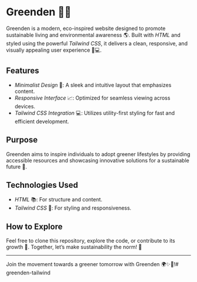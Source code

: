 # Greenden 🌱🌿

Greenden is a modern, eco-inspired website designed to promote sustainable living and environmental awareness 🌎. Built with *HTML* and styled using the powerful *Tailwind CSS*, it delivers a clean, responsive, and visually appealing user experience 📱💻.

## Features
- *Minimalist Design* 🎨: A sleek and intuitive layout that emphasizes content.
- *Responsive Interface* 📈: Optimized for seamless viewing across devices.
- *Tailwind CSS Integration* 💻: Utilizes utility-first styling for fast and efficient development.

## Purpose
Greenden aims to inspire individuals to adopt greener lifestyles by providing accessible resources and showcasing innovative solutions for a sustainable future 🌟.

## Technologies Used
- *HTML* 📚: For structure and content.
- *Tailwind CSS* 🎨: For styling and responsiveness.

## How to Explore
Feel free to clone this repository, explore the code, or contribute to its growth 🚀. Together, let’s make sustainability the norm! 🌈

---
Join the movement towards a greener tomorrow with Greenden 🌍✨🌟!# greenden-tailwind
